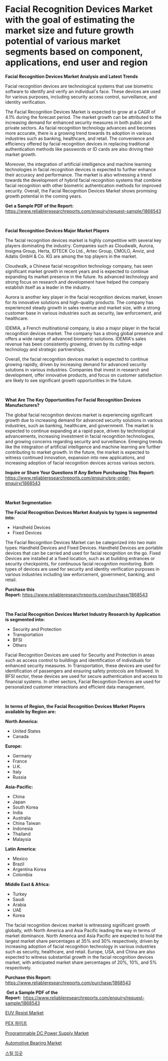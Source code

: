 <p><h1>Facial Recognition Devices Market with the goal of estimating the market size and future growth potential of various market segments based on component, applications, end user and region</h1></p><p><strong>Facial Recognition Devices Market Analysis and Latest Trends</strong></p>
<p><p>Facial recognition devices are technological systems that use biometric software to identify and verify an individual's face. These devices are used for various purposes, including security access control, surveillance, and identity verification.</p><p>The Facial Recognition Devices Market is expected to grow at a CAGR of 4.1% during the forecast period. The market growth can be attributed to the increasing demand for enhanced security measures in both public and private sectors. As facial recognition technology advances and becomes more accurate, there is a growing trend towards its adoption in various industries such as banking, healthcare, and retail. The convenience and efficiency offered by facial recognition devices in replacing traditional authentication methods like passwords or ID cards are also driving their market growth.</p><p>Moreover, the integration of artificial intelligence and machine learning technologies in facial recognition devices is expected to further enhance their accuracy and performance. The market is also witnessing a trend towards the development of hybrid facial recognition systems that combine facial recognition with other biometric authentication methods for improved security. Overall, the Facial Recognition Devices Market shows promising growth potential in the coming years.</p></p>
<p><strong>Get a Sample PDF of the Report:&nbsp;</strong> <a href="https://www.reliableresearchreports.com/enquiry/request-sample/1868543">https://www.reliableresearchreports.com/enquiry/request-sample/1868543</a></p>
<p>&nbsp;</p>
<p><strong>Facial Recognition Devices Major Market Players</strong></p>
<p><p>The facial recognition devices market is highly competitive with several key players dominating the industry. Companies such as Cloudwalk, Aurora, Insigma Group, Herta, IDTECK Co Ltd., Artec Group, CMOLO, Anviz, and Adatis GmbH & Co. KG are among the top players in the market. </p><p>Cloudwalk, a Chinese facial recognition technology company, has seen significant market growth in recent years and is expected to continue expanding its market presence in the future. Its advanced technology and strong focus on research and development have helped the company establish itself as a leader in the industry.</p><p>Aurora is another key player in the facial recognition devices market, known for its innovative solutions and high-quality products. The company has experienced steady growth in sales revenue and market size, with a strong customer base in various industries such as security, law enforcement, and healthcare.</p><p>IDEMIA, a French multinational company, is also a major player in the facial recognition devices market. The company has a strong global presence and offers a wide range of advanced biometric solutions. IDEMIA's sales revenue has been consistently growing, driven by its cutting-edge technology and strategic partnerships.</p><p>Overall, the facial recognition devices market is expected to continue growing rapidly, driven by increasing demand for advanced security solutions in various industries. Companies that invest in research and development, offer innovative products, and focus on customer satisfaction are likely to see significant growth opportunities in the future.</p></p>
<p>&nbsp;</p>
<p><strong>What Are The Key Opportunities For Facial Recognition Devices Manufacturers?</strong></p>
<p><p>The global facial recognition devices market is experiencing significant growth due to increasing demand for advanced security solutions in various industries, such as banking, healthcare, and government. The market is expected to continue expanding at a rapid pace, driven by technological advancements, increasing investment in facial recognition technologies, and growing concerns regarding security and surveillance. Emerging trends like the integration of artificial intelligence and machine learning are further contributing to market growth. In the future, the market is expected to witness continued innovation, expansion into new applications, and increasing adoption of facial recognition devices across various sectors.</p></p>
<p><strong>Inquire or Share Your Questions If Any Before Purchasing This Report:</strong> <a href="https://www.reliableresearchreports.com/enquiry/pre-order-enquiry/1868543">https://www.reliableresearchreports.com/enquiry/pre-order-enquiry/1868543</a></p>
<p>&nbsp;</p>
<p><strong>Market Segmentation</strong></p>
<p><strong>The Facial Recognition Devices Market Analysis by types is segmented into:</strong></p>
<p><ul><li>Handheld Devices</li><li>Fixed Devices</li></ul></p>
<p><p>The Facial Recognition Devices Market can be categorized into two main types: Handheld Devices and Fixed Devices. Handheld Devices are portable devices that can be carried and used for facial recognition on the go. Fixed Devices are installed at a fixed location, such as at building entrances or security checkpoints, for continuous facial recognition monitoring. Both types of devices are used for security and identity verification purposes in various industries including law enforcement, government, banking, and retail.</p></p>
<p><strong>Purchase this Report:&nbsp;</strong><a href="https://www.reliableresearchreports.com/purchase/1868543">https://www.reliableresearchreports.com/purchase/1868543</a></p>
<p>&nbsp;</p>
<p><strong>The Facial Recognition Devices Market Industry Research by Application is segmented into:</strong></p>
<p><ul><li>Security and Protection</li><li>Transportation</li><li>BFSI</li><li>Others</li></ul></p>
<p><p>Facial Recognition Devices are used for Security and Protection in areas such as access control to buildings and identification of individuals for enhanced security measures. In Transportation, these devices are used for identification of passengers and ensuring safety protocols are followed. In BFSI sector, these devices are used for secure authentication and access to financial systems. In other sectors, Facial Recognition Devices are used for personalized customer interactions and efficient data management.</p></p>
<p>&nbsp;</p>
<p><strong>In terms of Region, the Facial Recognition Devices Market Players available by Region are:</strong></p>
<p>
    <p> <strong> North America: </strong>
        <ul>
            <li>United States</li>
            <li>Canada</li>
        </ul>
        </p> 
    <p> <strong> Europe: </strong>
        <ul>
            <li>Germany</li>
            <li>France</li>
            <li>U.K.</li>
            <li>Italy</li>
            <li>Russia</li>
        </ul>
        </p> 
    <p> <strong> Asia-Pacific: </strong>
        <ul>
            <li>China</li>
            <li>Japan</li>
            <li>South Korea</li>
            <li>India</li>
            <li>Australia</li>
            <li>China Taiwan</li>
            <li>Indonesia</li>
            <li>Thailand</li>
            <li>Malaysia</li>
        </ul>
        </p> 
    <p> <strong> Latin America: </strong>
        <ul>
            <li>Mexico</li>
            <li>Brazil</li>
            <li>Argentina Korea</li>
            <li>Colombia</li>
        </ul>
        </p> 
    <p> <strong> Middle East & Africa: </strong>
        <ul>
            <li>Turkey</li>
            <li>Saudi</li>
            <li>Arabia</li>
            <li>UAE</li>
            <li>Korea</li>
        </ul>
    </p>
    </p>
<p><p>The facial recognition devices market is witnessing significant growth globally, with North America and Asia Pacific leading the way in terms of market dominance. North America and Asia Pacific are expected to hold the largest market share percentages at 35% and 30% respectively, driven by increasing adoption of facial recognition technology in various industries such as security, healthcare, and retail. Europe, USA, and China are also expected to witness substantial growth in the facial recognition devices market, with anticipated market share percentages of 20%, 10%, and 5% respectively.</p></p>
<p><strong>Purchase this Report: </strong><a href="https://www.reliableresearchreports.com/purchase/1868543">https://www.reliableresearchreports.com/purchase/1868543</a></p>
<p>&nbsp;<strong>Get a Sample PDF of the Report:&nbsp;&nbsp;</strong><a href="https://www.reliableresearchreports.com/enquiry/request-sample/1868543">https://www.reliableresearchreports.com/enquiry/request-sample/1868543</a></p>
<p><strong></strong></p>
<p><p><a href="https://github.com/Hazelklievgspy6vdcsmu106w/Market-Research-Report-List-1/blob/main/euv-resist-market.md">EUV Resist Market</a></p><p><a href="https://github.com/vsckjg50460/Market-Research-Report-List-1/blob/main/167353211340.md">PEX 파이프</a></p><p><a href="https://github.com/lubmix/Market-Research-Report-List-2/blob/main/programmable-dc-power-supply-market.md">Programmable DC Power Supply Market</a></p><p><a href="https://issuu.com/reportprime-2/docs/automotive-bearing-market-size-2030.pptx">Automotive Bearing Market</a></p><p><a href="https://github.com/akzkkws047661437/Market-Research-Report-List-1/blob/main/709724011339.md">스틸 잉곳</a></p></p>